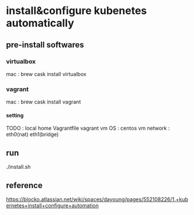 # install&configure kubenetes automatically
## pre-install softwares
### virtualbox
mac : brew cask install virtualbox
### vagrant
mac : brew cask install vagrant
#### setting
TODO : local home Vagrantfile
vagrant vm OS : centos
vm network : eth0(nat) eth1(bridge)
## run
./install.sh

## reference
https://blocko.atlassian.net/wiki/spaces/dayoung/pages/552108226/1.+kubernetes+install+configure+automation
